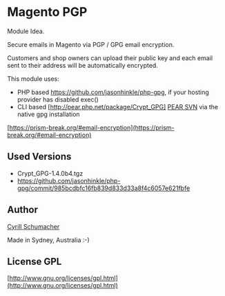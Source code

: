 Magento PGP
===========

Module Idea.

Secure emails in Magento via PGP / GPG email encryption.

Customers and shop owners can upload their public key and each email sent to their address will be automatically encrypted.

This module uses:

- PHP based https://github.com/jasonhinkle/php-gpg, if your hosting provider has disabled exec()
- CLI based [http://pear.php.net/package/Crypt_GPG] [PEAR SVN](https://svn.php.net/repository/pear/packages/Crypt_GPG) via the native gpg installation

[https://prism-break.org/#email-encryption](https://prism-break.org/#email-encryption)

Used Versions
-------------

- Crypt_GPG-1.4.0b4.tgz
- https://github.com/jasonhinkle/php-gpg/commit/985bcdbfc16fb839d833d33a8f4c6057e621fbfe

Author
------

[Cyrill Schumacher](https://github.com/SchumacherFM)

Made in Sydney, Australia :-)

License GPL
-----------
[http://www.gnu.org/licenses/gpl.html](http://www.gnu.org/licenses/gpl.html)
